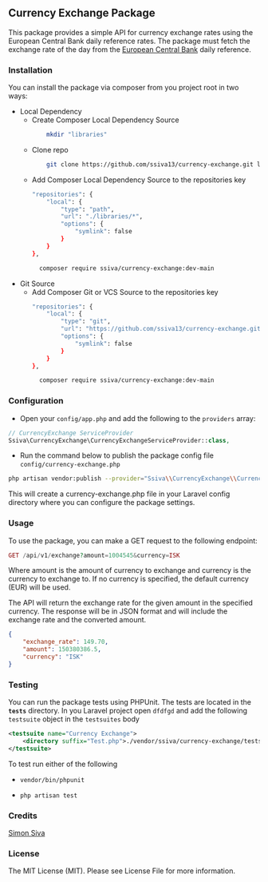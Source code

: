 ## Currency Exchange Package

This package provides a simple API for currency exchange rates using the European Central Bank daily reference rates.
The package must fetch the exchange rate of the day from the [European Central Bank](https://www.ecb.europa.eu/stats/eurofxref/eurofxref-daily.xml) daily reference.

### Installation

You can install the package via composer from you project root in two ways:

- Local Dependency
  - Create Composer Local Dependency Source
    ```bash
        mkdir "libraries"
    ```
  - Clone repo
    ```bash
        git clone https://github.com/ssiva13/currency-exchange.git libraries/currency-exchange
    ```
  - Add Composer Local Dependency Source to the repositories key
    ```bash
    "repositories": {
        "local": {
            "type": "path",
            "url": "./libraries/*",
            "options": {
                "symlink": false
            }
        }
    },
    ```
    ```bash
      composer require ssiva/currency-exchange:dev-main
    ```
- Git Source
    - Add Composer Git or VCS Source to the repositories key
      ```bash
      "repositories": {
          "local": {
              "type": "git",
              "url": "https://github.com/ssiva13/currency-exchange.git",
              "options": {
                  "symlink": false
              }
          }
      },
      ```
      ```bash
        composer require ssiva/currency-exchange:dev-main
      ```

### Configuration

- Open your `config/app.php` and add the following to the `providers` array:

```php
// CurrencyExchange ServiceProvider
Ssiva\CurrencyExchange\CurrencyExchangeServiceProvider::class,
```

- Run the command below to publish the package config file `config/currency-exchange.php`

```bash
php artisan vendor:publish --provider="Ssiva\\CurrencyExchange\\CurrencyExchangeServiceProvider" --tag="currency-exchange"
````
This will create a currency-exchange.php file in your Laravel config directory where you can configure the package settings.

### Usage

To use the package, you can make a GET request to the following endpoint:

```php
GET /api/v1/exchange?amount=1004545&currency=ISK
```

Where amount is the amount of currency to exchange and currency is the currency to exchange to. If no currency is specified, the default currency (EUR) will be used.

The API will return the exchange rate for the given amount in the specified currency. The response will be in JSON format and will include the exchange rate and the converted amount.

```json
{
    "exchange_rate": 149.70,
    "amount": 150380386.5,
    "currency": "ISK"
}
```

### Testing

You can run the package tests using PHPUnit. The tests are located in the **`tests`** directory.
In you Laravel project open `dfdfgd` and add the following `testsuite` object in the `testsuites` body

```xml
<testsuite name="Currency Exchange">
    <directory suffix="Test.php">./vendor/ssiva/currency-exchange/tests</directory>
</testsuite>
```
To test run either of the following
- `vendor/bin/phpunit`

- `php artisan test`

### Credits
[Simon Siva](https://ssiva13.github.io/)

### License

The MIT License (MIT). Please see License File for more information.